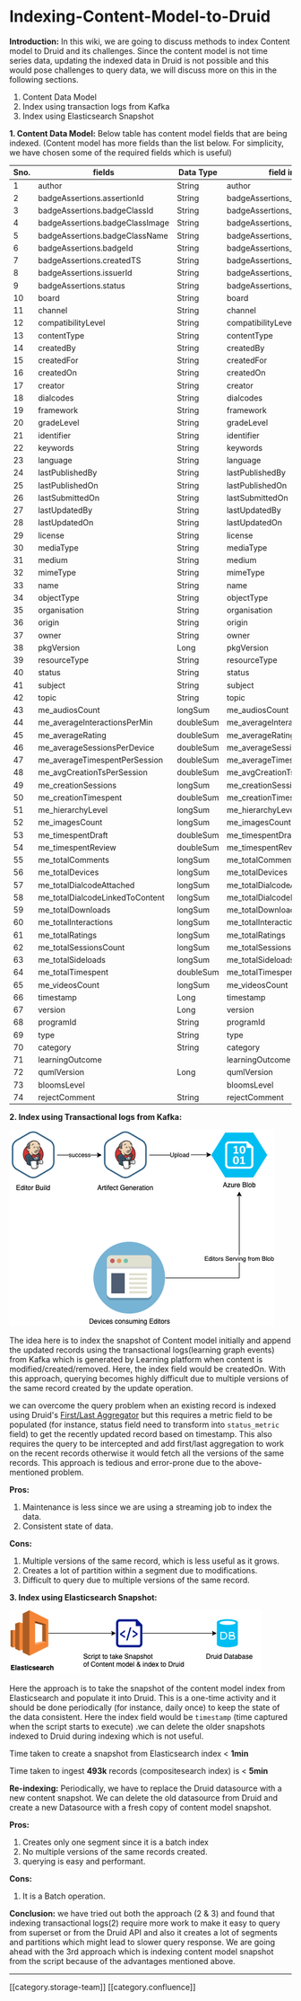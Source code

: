 # Indexing-Content-Model-to-Druid

**Introduction:** In this wiki, we are going to discuss methods to index Content model to Druid and its challenges. Since the content model is not time series data, updating the indexed data in Druid is not possible and this would pose challenges to query data, we will discuss more on this in the following sections.

1. Content Data Model
2. Index using transaction logs from Kafka
3. Index using Elasticsearch Snapshot

**1. Content Data Model:** Below table has content model fields that are being indexed. (Content model has more fields than the list below. For simplicity, we have chosen some of the required fields which is useful)

| Sno. | fields                           | Data Type | field in Druid                   |
| ---- | -------------------------------- | --------- | -------------------------------- |
| 1    | author                           | String    | author                           |
| 2    | badgeAssertions.assertionId      | String    | badgeAssertions\_assertionId     |
| 3    | badgeAssertions.badgeClassId     | String    | badgeAssertions\_badgeClassId    |
| 4    | badgeAssertions.badgeClassImage  | String    | badgeAssertions\_badgeClassImage |
| 5    | badgeAssertions.badgeClassName   | String    | badgeAssertions\_badgeClassName  |
| 6    | badgeAssertions.badgeId          | String    | badgeAssertions\_badgeId         |
| 7    | badgeAssertions.createdTS        | String    | badgeAssertions\_createdTS       |
| 8    | badgeAssertions.issuerId         | String    | badgeAssertions\_issuerId        |
| 9    | badgeAssertions.status           | String    | badgeAssertions\_status          |
| 10   | board                            | String    | board                            |
| 11   | channel                          | String    | channel                          |
| 12   | compatibilityLevel               | String    | compatibilityLevel               |
| 13   | contentType                      | String    | contentType                      |
| 14   | createdBy                        | String    | createdBy                        |
| 15   | createdFor                       | String    | createdFor                       |
| 16   | createdOn                        | String    | createdOn                        |
| 17   | creator                          | String    | creator                          |
| 18   | dialcodes                        | String    | dialcodes                        |
| 19   | framework                        | String    | framework                        |
| 20   | gradeLevel                       | String    | gradeLevel                       |
| 21   | identifier                       | String    | identifier                       |
| 22   | keywords                         | String    | keywords                         |
| 23   | language                         | String    | language                         |
| 24   | lastPublishedBy                  | String    | lastPublishedBy                  |
| 25   | lastPublishedOn                  | String    | lastPublishedOn                  |
| 26   | lastSubmittedOn                  | String    | lastSubmittedOn                  |
| 27   | lastUpdatedBy                    | String    | lastUpdatedBy                    |
| 28   | lastUpdatedOn                    | String    | lastUpdatedOn                    |
| 29   | license                          | String    | license                          |
| 30   | mediaType                        | String    | mediaType                        |
| 31   | medium                           | String    | medium                           |
| 32   | mimeType                         | String    | mimeType                         |
| 33   | name                             | String    | name                             |
| 34   | objectType                       | String    | objectType                       |
| 35   | organisation                     | String    | organisation                     |
| 36   | origin                           | String    | origin                           |
| 37   | owner                            | String    | owner                            |
| 38   | pkgVersion                       | Long      | pkgVersion                       |
| 39   | resourceType                     | String    | resourceType                     |
| 40   | status                           | String    | status                           |
| 41   | subject                          | String    | subject                          |
| 42   | topic                            | String    | topic                            |
| 43   | me\_audiosCount                  | longSum   | me\_audiosCount                  |
| 44   | me\_averageInteractionsPerMin    | doubleSum | me\_averageInteractionsPerMin    |
| 45   | me\_averageRating                | doubleSum | me\_averageRating                |
| 46   | me\_averageSessionsPerDevice     | doubleSum | me\_averageSessionsPerDevice     |
| 47   | me\_averageTimespentPerSession   | doubleSum | me\_averageTimespentPerSession   |
| 48   | me\_avgCreationTsPerSession      | doubleSum | me\_avgCreationTsPerSession      |
| 49   | me\_creationSessions             | longSum   | me\_creationSessions             |
| 50   | me\_creationTimespent            | doubleSum | me\_creationTimespent            |
| 51   | me\_hierarchyLevel               | longSum   | me\_hierarchyLevel               |
| 52   | me\_imagesCount                  | longSum   | me\_imagesCount                  |
| 53   | me\_timespentDraft               | doubleSum | me\_timespentDraft               |
| 54   | me\_timespentReview              | doubleSum | me\_timespentReview              |
| 55   | me\_totalComments                | longSum   | me\_totalComments                |
| 56   | me\_totalDevices                 | longSum   | me\_totalDevices                 |
| 57   | me\_totalDialcodeAttached        | longSum   | me\_totalDialcodeAttached        |
| 58   | me\_totalDialcodeLinkedToContent | longSum   | me\_totalDialcodeLinkedToContent |
| 59   | me\_totalDownloads               | longSum   | me\_totalDownloads               |
| 60   | me\_totalInteractions            | longSum   | me\_totalInteractions            |
| 61   | me\_totalRatings                 | longSum   | me\_totalRatings                 |
| 62   | me\_totalSessionsCount           | longSum   | me\_totalSessionsCount           |
| 63   | me\_totalSideloads               | longSum   | me\_totalSideloads               |
| 64   | me\_totalTimespent               | doubleSum | me\_totalTimespent               |
| 65   | me\_videosCount                  | longSum   | me\_videosCount                  |
| 66   | timestamp                        | Long      | timestamp                        |
| 67   | version                          | Long      | version                          |
| 68   | programId                        | String    | programId                        |
| 69   | type                             | String    | type                             |
| 70   | category                         | String    | category                         |
| 71   | learningOutcome                  |           | learningOutcome                  |
| 72   | qumlVersion                      | Long      | qumlVersion                      |
| 73   | bloomsLevel                      |           | bloomsLevel                      |
| 74   | rejectComment                    | String    | rejectComment                    |

**2. Index using Transactional logs from Kafka:**

![](<../../../../.gitbook/assets/Untitled Diagram.png>)

The idea here is to index the snapshot of Content model initially and append the updated records using the transactional logs(learning graph events) from Kafka which is generated by Learning platform when content is modified/created/removed. Here, the index field would be createdOn. With this approach, querying becomes highly difficult due to multiple versions of the same record created by the update operation.

we can overcome the query problem when an existing record is indexed using Druid's [First/Last Aggregator](http://druid.io/docs/latest/querying/aggregations) but this requires a metric field to be populated (for instance, status field need to transform into `status_metric` field) to get the recently updated record based on timestamp. This also requires the query to be intercepted and add first/last aggregation to work on the recent records otherwise it would fetch all the versions of the same records.  This approach is tedious and error-prone due to the above-mentioned problem.

**Pros:**

1. Maintenance is less since we are using a streaming job to index the data.
2. Consistent state of data.

**Cons:**

1. Multiple versions of the same record, which is less useful as it grows.
2. Creates a lot of partition within a segment due to modifications.
3. Difficult to query due to multiple versions of the same record. &#x20;

**3. Index using Elasticsearch Snapshot:**

![](<../../../../.gitbook/assets/Untitled Diagram-Page-2.png>)

Here the approach is to take the snapshot of the content model index from Elasticsearch and populate it into Druid. This is a one-time activity and it should be done periodically (for instance, daily once) to keep the state of the data consistent. Here the index field would be `timestamp` (time captured when the script starts to execute) .we can delete the older snapshots indexed to Druid during indexing which is not useful.&#x20;

Time taken to create a snapshot from Elasticsearch index < **1min**

Time taken to ingest **493k** records (compositesearch index) is < **5min**

**Re-indexing:**  Periodically, we have to replace the Druid datasource with a new content snapshot. We can delete the old datasource from Druid and create a new Datasource with a fresh copy of content model snapshot.

**Pros:**

1. Creates only one segment since it is a batch index
2. No multiple versions of the same records created.
3. querying is easy and performant.

**Cons:**

1. It is a Batch operation.

**Conclusion:** we have tried out both the approach (2 & 3) and found that indexing transactional logs(2) require more work to make it easy to query from superset or from the Druid API and also it creates a lot of segments and partitions which might lead to slower query response. We are going ahead with the 3rd approach which is indexing content model snapshot from the script because of the advantages mentioned above.

***

\[\[category.storage-team]] \[\[category.confluence]]
